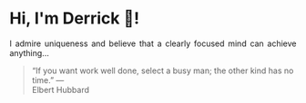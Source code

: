 # Hi, I'm Derrick 👋!
<p align="justify">I admire uniqueness and believe that a clearly focused mind can achieve anything...</p> 
<!-- #quote-start -->
<blockquote>&ldquo;If you want work well done, select a busy man; the other kind has no time.&rdquo; &mdash; <footer>Elbert Hubbard</footer></blockquote>
<!-- #quote-end -->
